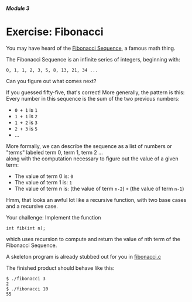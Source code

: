 ##### Module 3

# Exercise: Fibonacci

You may have heard of the [Fibonacci Sequence](https://en.wikipedia.org/wiki/Fibonacci_number), a famous math thing. 

The Fibonacci Sequence is an infinite series of integers, beginning with:

```
0, 1, 1, 2, 3, 5, 8, 13, 21, 34 ...
```

Can you figure out what comes next?

If you guessed fifty-five, that's correct! More generally, the pattern is this: Every number in this sequence is 
the sum of the two previous numbers:
* `0 + 1` is `1`
* `1 + 1` is `2`
* `1 + 2` is `3`
* `2 + 3` is `5`
* ...

More formally, we can describe the sequence as a list of numbers or "terms" labeled term 0, term 1, term 2 ...  
along with the computation necessary to figure out the value of a given term:
* The value of term 0 is: `0`
* The value of term 1 is: `1`
* The value of term n is: (the value of term `n-2`) `+` (the value of term `n-1`)

Hmm, that looks an awful lot like a recursive function, with two base cases and a recursive case.

Your challenge: Implement the function
```
int fib(int n);
```
which uses recursion to compute and return the value of nth term of the Fibonacci Sequence.

A skeleton program is already stubbed out for you in [fibonacci.c](./fibonacci.c)

The finished product should behave like this:

```
$ ./fibonacci 3
2
$ ./fibonacci 10
55
```
